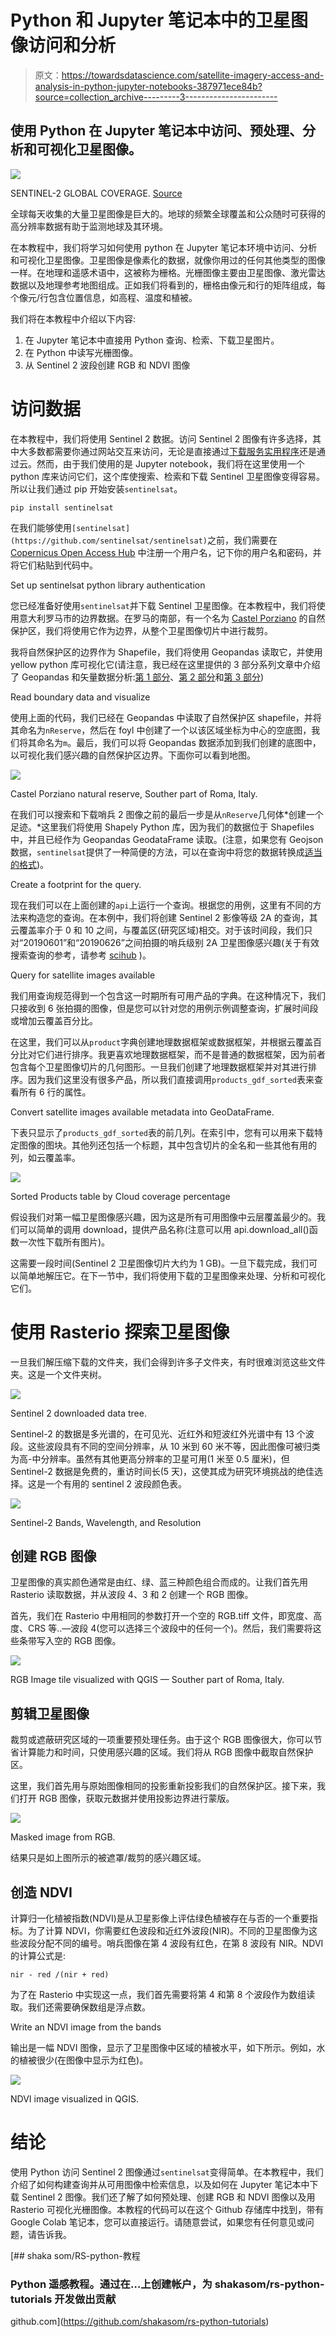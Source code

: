 # Python 和 Jupyter 笔记本中的卫星图像访问和分析

> 原文：<https://towardsdatascience.com/satellite-imagery-access-and-analysis-in-python-jupyter-notebooks-387971ece84b?source=collection_archive---------3----------------------->

## 使用 Python 在 Jupyter 笔记本中访问、预处理、分析和可视化卫星图像。

![](img/f76001d428aa33880236355deecd7802.png)

SENTINEL-2 GLOBAL COVERAGE. [Source](https://m.esa.int/spaceinimages/Images/2017/03/Sentinel-2_global_coverage)

全球每天收集的大量卫星图像是巨大的。地球的频繁全球覆盖和公众随时可获得的高分辨率数据有助于监测地球及其环境。

在本教程中，我们将学习如何使用 python 在 Jupyter 笔记本环境中访问、分析和可视化卫星图像。卫星图像是像素化的数据，就像你用过的任何其他类型的图像一样。在地理和遥感术语中，这被称为栅格。光栅图像主要由卫星图像、激光雷达数据以及地理参考地图组成。正如我们将看到的，栅格由像元和行的矩阵组成，每个像元/行包含位置信息，如高程、温度和植被。

我们将在本教程中介绍以下内容:

1.  在 Jupyter 笔记本中直接用 Python 查询、检索、下载卫星图片。
2.  在 Python 中读写光栅图像。
3.  从 Sentinel 2 波段创建 RGB 和 NDVI 图像

# 访问数据

在本教程中，我们将使用 Sentinel 2 数据。访问 Sentinel 2 图像有许多选择，其中大多数都需要你通过网站交互来访问，无论是直接通过[下载服务实用程序](https://scihub.copernicus.eu/dhus/#/home)还是通过云。然而，由于我们使用的是 Jupyter notebook，我们将在这里使用一个 python 库来访问它们，这个库使搜索、检索和下载 Sentinel 卫星图像变得容易。所以让我们通过 pip 开始安装`sentinelsat`。

```
pip install sentinelsat
```

在我们能够使用`[sentinelsat](https://github.com/sentinelsat/sentinelsat)`之前，我们需要在 [Copernicus Open Access Hub](https://scihub.copernicus.eu/dhus/#/home) 中注册一个用户名，记下你的用户名和密码，并将它们粘贴到代码中。

Set up sentinelsat python library authentication

您已经准备好使用`sentinelsat`并下载 Sentinel 卫星图像。在本教程中，我们将使用意大利罗马市的边界数据。在罗马的南部，有一个名为 [Castel Porziano](https://it.wikipedia.org/wiki/Castel_Porziano) 的自然保护区，我们将使用它作为边界，从整个卫星图像切片中进行裁剪。

我将自然保护区的边界作为 Shapefile，我们将使用 Geopandas 读取它，并使用 yellow python 库可视化它(请注意，我已经在这里提供的 3 部分系列文章中介绍了 Geopandas 和矢量数据分析:[第 1 部分](/master-geographic-data-science-with-real-world-projects-exercises-96ac1ad14e63)、[第 2 部分](/getting-started-with-geographic-data-science-in-python-part-2-f9e2b1d8abd7)和[第 3 部分](/getting-started-with-geographic-data-science-in-python-part-3-ddf55130840b))

Read boundary data and visualize

使用上面的代码，我们已经在 Geopandas 中读取了自然保护区 shapefile，并将其命名为`nReserve`，然后在 foyl 中创建了一个以该区域坐标为中心的空底图，我们将其命名为`m`。最后，我们可以将 Geopandas 数据添加到我们创建的底图中，以可视化我们感兴趣的自然保护区边界。下面你可以看到地图。

![](img/96b6392bc2d1df4d059188320d92823a.png)

Castel Porziano natural reserve, Souther part of Roma, Italy.

在我们可以搜索和下载哨兵 2 图像之前的最后一步是从`nReserve`几何体*创建一个足迹。*这里我们将使用 Shapely Python 库，因为我们的数据位于 Shapefiles 中，并且已经作为 Geopandas GeodataFrame 读取。(注意，如果您有 Geojson 数据，`sentinelsat`提供了一种简便的方法，可以在查询中将您的数据转换成[适当的格式](https://sentinelsat.readthedocs.io/en/stable/api.html?highlight=query))。

Create a footprint for the query.

现在我们可以在上面创建的`api`上运行一个查询。根据您的用例，这里有不同的方法来构造您的查询。在本例中，我们将创建 Sentinel 2 影像等级 2A 的查询，其云覆盖率介于 0 和 10 之间，与覆盖区(研究区域)相交。对于该时间段，我们只对“20190601”和“20190626”之间拍摄的哨兵级别 2A 卫星图像感兴趣(关于有效搜索查询的参考，请参考 [scihub](https://scihub.copernicus.eu/twiki/do/view/SciHubUserGuide/FullTextSearch?redirectedfrom=SciHubUserGuide.3FullTextSearch) )。

Query for satellite images available

我们用查询规范得到一个包含这一时期所有可用产品的字典。在这种情况下，我们只接收到 6 张拍摄的图像，但是您可以针对您的用例示例调整查询，扩展时间段或增加云覆盖百分比。

在这里，我们可以从`product`字典创建地理数据框架或数据框架，并根据云覆盖百分比对它们进行排序。我更喜欢地理数据框架，而不是普通的数据框架，因为前者包含每个卫星图像切片的几何图形。一旦我们创建了地理数据框架并对其进行排序。因为我们这里没有很多产品，所以我们直接调用`products_gdf_sorted`表来查看所有 6 行的属性。

Convert satellite images available metadata into GeoDataFrame.

下表只显示了`products_gdf_sorted`表的前几列。在索引中，您有可以用来下载特定图像的图块。其他列还包括一个标题，其中包含切片的全名和一些其他有用的列，如云覆盖率。

![](img/cdae3d1c07f05167a256202f541b61fd.png)

Sorted Products table by Cloud coverage percentage

假设我们对第一幅卫星图像感兴趣，因为这是所有可用图像中云层覆盖最少的。我们可以简单的调用 download，提供产品名称(注意可以用 api.download_all()函数一次性下载所有图片)。

这需要一段时间(Sentinel 2 卫星图像切片大约为 1 GB)。一旦下载完成，我们可以简单地解压它。在下一节中，我们将使用下载的卫星图像来处理、分析和可视化它们。

# 使用 Rasterio 探索卫星图像

一旦我们解压缩下载的文件夹，我们会得到许多子文件夹，有时很难浏览这些文件夹。这是一个文件夹树。

![](img/5d1460cb3a8766c1f350efa43e61ecf2.png)

Sentinel 2 downloaded data tree.

Sentinel-2 的数据是多光谱的，在可见光、近红外和短波红外光谱中有 13 个波段。这些波段具有不同的空间分辨率，从 10 米到 60 米不等，因此图像可被归类为高-中分辨率。虽然有其他更高分辨率的卫星可用(1 米至 0.5 厘米)，但 Sentinel-2 数据是免费的，重访时间长(5 天)，这使其成为研究环境挑战的绝佳选择。这是一个有用的 sentinel 2 波段颜色表。

![](img/76e17d70b1650a7f4713b36e3a6bb81b.png)

Sentinel-2 Bands, Wavelength, and Resolution

## 创建 RGB 图像

卫星图像的真实颜色通常是由红、绿、蓝三种颜色组合而成的。让我们首先用 Rasterio 读取数据，并从波段 4、3 和 2 创建一个 RGB 图像。

首先，我们在 Rasterio 中用相同的参数打开一个空的 RGB.tiff 文件，即宽度、高度、CRS 等..—波段 4(您可以选择三个波段中的任何一个)。然后，我们需要将这些条带写入空的 RGB 图像。

![](img/b15245f8f5eee2f0743aa9e2de240f2d.png)

RGB Image tile visualized with QGIS — Souther part of Roma, Italy.

## 剪辑卫星图像

裁剪或遮蔽研究区域的一项重要预处理任务。由于这个 RGB 图像很大，你可以节省计算能力和时间，只使用感兴趣的区域。我们将从 RGB 图像中截取自然保护区。

这里，我们首先用与原始图像相同的投影重新投影我们的自然保护区。接下来，我们打开 RGB 图像，获取元数据并使用投影边界进行蒙版。

![](img/6657476e47df05795d8d2ff2e530ad2d.png)

Masked image from RGB.

结果只是如上图所示的被遮罩/裁剪的感兴趣区域。

## 创造 NDVI

计算归一化植被指数(NDVI)是从卫星影像上评估绿色植被存在与否的一个重要指标。为了计算 NDVI，你需要红色波段和近红外波段(NIR)。不同的卫星图像为这些波段分配不同的编号。哨兵图像在第 4 波段有红色，在第 8 波段有 NIR。NDVI 的计算公式是:

`nir - red /(nir + red)`

为了在 Rasterio 中实现这一点，我们首先需要将第 4 和第 8 个波段作为数组读取。我们还需要确保数组是浮点数。

Write an NDVI image from the bands

输出是一幅 NDVI 图像，显示了卫星图像中区域的植被水平，如下所示。例如，水的植被很少(在图像中显示为红色)。

![](img/a7a4793f84d6f068bb8341f129c5fff5.png)

NDVI image visualized in QGIS.

# 结论

使用 Python 访问 Sentinel 2 图像通过`sentinelsat`变得简单。在本教程中，我们介绍了如何构建查询并从可用图像中检索信息，以及如何在 Jupyter 笔记本中下载 Sentinel 2 图像。我们还了解了如何预处理、创建 RGB 和 NDVI 图像以及用 Rasterio 可视化光栅图像。本教程的代码可以在这个 Github 存储库中找到，带有 Google Colab 笔记本，您可以直接运行。请随意尝试，如果您有任何意见或问题，请告诉我。

[](https://github.com/shakasom/rs-python-tutorials) [## shaka som/RS-python-教程

### Python 遥感教程。通过在…上创建帐户，为 shakasom/rs-python-tutorials 开发做出贡献

github.com](https://github.com/shakasom/rs-python-tutorials)